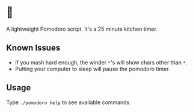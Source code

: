 # 🍅
A lightweight Pomodoro script. It's a 25 minute kitchen timer.

## Known Issues
- If you mash hard enough, the winder `*`'s will show chars other than `*`.
- Putting your computer to sleep will pause the pomodoro timer.

## Usage
Type `./pomodoro help` to see available commands.
